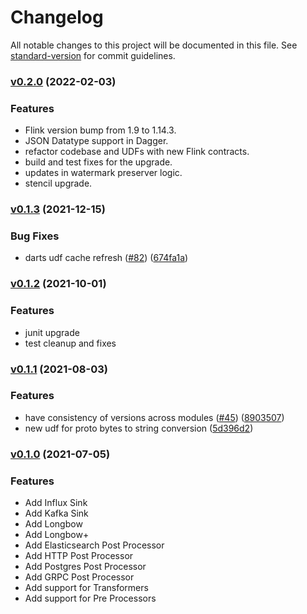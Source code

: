 # Changelog


All notable changes to this project will be documented in this file. See [standard-version](https://github.com/conventional-changelog/standard-version) for commit guidelines.


### [v0.2.0](https://github.com/odpf/dagger/releases/tag/v0.2.0) (2022-02-03)

### Features

- Flink version bump from 1.9 to 1.14.3.
- JSON Datatype support in Dagger.
- refactor codebase and UDFs with new Flink contracts.
- build and test fixes for the upgrade.
- updates in watermark preserver logic.
- stencil upgrade.

### [v0.1.3](https://github.com/odpf/dagger/releases/tag/v0.1.3) (2021-12-15)

### Bug Fixes

* darts udf cache refresh ([#82](https://github.com/odpf/dagger/issues/82)) ([674fa1a](https://github.com/odpf/dagger/commit/674fa1abbc1b3a8c5a8f099dcc792b8e1137593b))

### [v0.1.2](https://github.com/odpf/dagger/releases/tag/v0.1.2) (2021-10-01)

### Features

* junit upgrade
* test cleanup and fixes


### [v0.1.1](https://github.com/odpf/dagger/releases/tag/v0.1.1) (2021-08-03)

### Features

* have consistency of versions across modules ([#45](https://github.com/odpf/dagger/issues/45)) ([8903507](https://github.com/odpf/dagger/commit/89035071e5e3b8f1c42081a3ec2f45be17803233))
* new udf for proto bytes to string conversion ([5d396d2](https://github.com/odpf/dagger/commit/5d396d2bef2b438e4fac99858d237a641df90f88))

### [v0.1.0](https://github.com/odpf/dagger/releases/tag/v0.1.0) (2021-07-05)

### Features

- Add Influx Sink
- Add Kafka Sink
- Add Longbow
- Add Longbow+
- Add Elasticsearch Post Processor
- Add HTTP Post Processor
- Add Postgres Post Processor
- Add GRPC Post Processor
- Add support for Transformers
- Add support for Pre Processors
